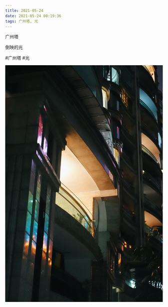 ```yaml
---
title: 2021-05-24
date: 2021-05-24 00:19:36
tags: 广州塔, 光
---
```


<p>广州塔</p> 
<p>倒映的光</p>

#广州塔 #光

![](/assets/images/2021/05/fbbdc9da0e595e4bb4d643d053132a4b.jpg)
